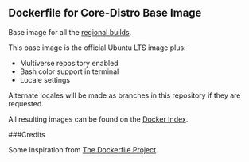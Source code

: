 ## Dockerfile for Core-Distro Base Image

Base image for all the [regional builds](https://github.com/radial/core-distro).

This base image is the official Ubuntu LTS image plus:

* Multiverse repository enabled
* Bash color support in terminal
* Locale settings

Alternate locales will be made as branches in this repository if they are
requested.

All resulting images can be found on the [Docker
Index](https://index.docker.io/u/radial/distro/).

###Credits

Some inspiration from [The Dockerfile Project](http://dockerfile.github.io/).
